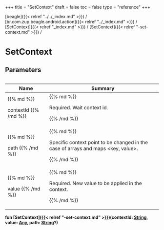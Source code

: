 +++
title = "SetContext"
draft = false
toc = false
type = "reference"
+++

[beagle]({{< relref "../../_index.md" >}}) / [br.com.zup.beagle.android.action]({{< relref "../_index.md" >}}) / [SetContext]({{< relref "_index.md" >}}) / [SetContext]({{< relref "-set-context.md" >}}) / 



# SetContext  


## Parameters  
<table>
  
  
<table>
  
<thead>
<tr>
<th>
Name  
</th>
<th>
Summary  
</th>
  
</tr>
</thead>
<tbody>
<tr>
<td>
{{% md %}}

contextId
{{% /md %}}
</td>
<td>
{{% md %}}



Required. Wait context id.


{{% /md %}}
</td>
</tr>

<tr>
<td>
{{% md %}}

path
{{% /md %}}
</td>
<td>
{{% md %}}



Specific context point to be changed in the case of arrays and maps <key, value>.


{{% /md %}}
</td>
</tr>

<tr>
<td>
{{% md %}}

value
{{% /md %}}
</td>
<td>
{{% md %}}



Required. New value to be applied in the context.


{{% /md %}}
</td>
</tr>

</tbody>
</table>
  
</table>
  
  
<b><b>fun [SetContext]({{< relref "-set-context.md" >}})(contextId: [String](https://kotlinlang.org/api/latest/jvm/stdlib/kotlin/-string/index.html), value: [Any](https://kotlinlang.org/api/latest/jvm/stdlib/kotlin/-any/index.html), path: [String](https://kotlinlang.org/api/latest/jvm/stdlib/kotlin/-string/index.html)?)</b></b>  



